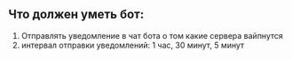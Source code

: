 ## Что должен уметь бот:

1. Отправлять уведомление в чат бота о том какие сервера вайпнутся
2. интервал отправки уведомлений: 1 час, 30 минут, 5 минут